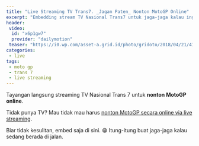 ```yaml
---
title: "Live Streaming TV Trans7. _Jagan Paten_ Nonton MotoGP Online"
excerpt: "Embedding stream TV Nasional Trans7 untuk jaga-jaga kalau ingin **nonton MotoGP** saat sedang di jalan"
header:
 video:
  id: "x6p1gw7"
  provider: "dailymotion"
 teaser: "https://i0.wp.com/asset-a.grid.id/photo/gridoto/2018/04/21/4161747480.jpg"
categories:
 - live
tags:
 - moto gp
 - trans 7
 - live streaming
---
```

Tayangan langsung streaming TV Nasional Trans 7 untuk **nonton MotoGP online**.

Tidak punya TV? Mau tidak mau harus [nonton MotoGP secara online via live streaming](/olahraga/livestreaming-trans-7-motogp/).

Biar tidak kesulitan, embed saja di sini. 😁 Itung-itung buat jaga-jaga kalau sedang berada di jalan.
